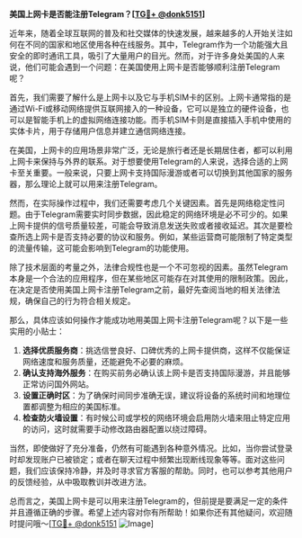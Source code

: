 **美国上网卡是否能注册Telegram？[[TG💪+ @donk5151](https://t.me/s/donk5151)]**

近年来，随着全球互联网的普及和社交媒体的快速发展，越来越多的人开始关注如何在不同的国家和地区使用各种在线服务。其中，Telegram作为一个功能强大且安全的即时通讯工具，吸引了大量用户的目光。然而，对于许多身处美国的人来说，他们可能会遇到一个问题：在美国使用上网卡是否能够顺利注册Telegram呢？

首先，我们需要了解什么是上网卡以及它与手机SIM卡的区别。上网卡通常指的是通过Wi-Fi或移动网络提供互联网接入的一种设备，它可以是独立的硬件设备，也可以是智能手机上的虚拟网络连接功能。而手机SIM卡则是直接插入手机中使用的实体卡片，用于存储用户信息并建立通信网络连接。

在美国，上网卡的应用场景非常广泛，无论是旅行者还是长期居住者，都可以利用上网卡来保持与外界的联系。对于想要使用Telegram的人来说，选择合适的上网卡至关重要。一般来说，只要上网卡支持国际漫游或者可以切换到其他国家的服务器，那么理论上就可以用来注册Telegram。

然而，在实际操作过程中，我们还需要考虑几个关键因素。首先是网络稳定性问题。由于Telegram需要实时同步数据，因此稳定的网络环境是必不可少的。如果上网卡提供的信号质量较差，可能会导致消息发送失败或者接收延迟。其次是要检查所选上网卡是否支持必要的协议和服务。例如，某些运营商可能限制了特定类型的流量传输，这可能会影响到Telegram的功能使用。

除了技术层面的考量之外，法律合规性也是一个不可忽视的因素。虽然Telegram本身是一个合法的应用程序，但在某些地区可能存在对其使用的限制政策。因此，在决定是否使用美国上网卡注册Telegram之前，最好先查阅当地的相关法律法规，确保自己的行为符合相关规定。

那么，具体应该如何操作才能成功地用美国上网卡注册Telegram呢？以下是一些实用的小贴士：

1. **选择优质服务商**：挑选信誉良好、口碑优秀的上网卡提供商，这样不仅能保证网络速度和服务质量，还能避免不必要的麻烦。
2. **确认支持海外服务**：在购买前务必确认该上网卡是否支持国际漫游，并且能够正常访问国外网站。
3. **设置正确时区**：为了确保时间同步准确无误，建议将设备的系统时间和地理位置都调整为相应的美国标准。
4. **检查防火墙设置**：有时候公司或学校的网络环境会启用防火墙来阻止特定应用的访问，这时就需要手动修改路由器配置以绕过障碍。

当然，即使做好了充分准备，仍然有可能遇到各种意外情况。比如，当你尝试登录时却发现账户已被锁定；或者在聊天过程中频繁出现断线现象等等。面对这些问题，我们应该保持冷静，并及时寻求官方客服的帮助。同时，也可以参考其他用户的反馈经验，从中吸取教训并改进方法。

总而言之，美国上网卡是可以用来注册Telegram的，但前提是要满足一定的条件并且遵循正确的步骤。希望上述内容对你有所帮助！如果你还有其他疑问，欢迎随时提问哦～[[TG💪+ @donk5151](https://t.me/s/donk5151) ![Image](https://i.postimg.cc/rwNCRYN7/Snipaste-2025-04-30-17-27-05.png)]